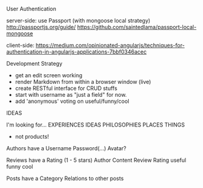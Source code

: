 
User Authentication

server-side: use Passport (with mongoose local strategy)
http://passportjs.org/guide/
https://github.com/saintedlama/passport-local-mongoose

client-side:
https://medium.com/opinionated-angularjs/techniques-for-authentication-in-angularjs-applications-7bbf0346acec


Development Strategy

- get an edit screen working
- render Markdown from within a browser window (live)
- create RESTful interface for CRUD stuffs
- start with username as "just a field" for now.
- add 'anonymous' voting on useful/funny/cool


IDEAS

I'm looking for...
EXPERIENCES
IDEAS
PHILOSOPHIES
PLACES
THINGS
* not products!

Authors have a
  Username
  Password(...)
  Avatar?


Reviews have a
  Rating (1 - 5 stars)
  Author
  Content
  Review Rating 
    useful
    funny
    cool

Posts have a
  Category
  Relations to other posts

